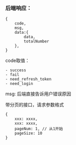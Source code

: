 ### 后端响应：

```
{
	code,
	msg,
	data:{
		data,
		totalNumber
	},
}
```

code取值：

	- success
	- fail
	- need_refresh_token
	- need_login

msg: 后端直接告诉用户错误原因



带分页的接口，请求参数格式
```
{
	xxx: xxxx,
	xxx: xxxx,
	pageNum: 1, // 从1开始
	pageSize: 10
}
```
